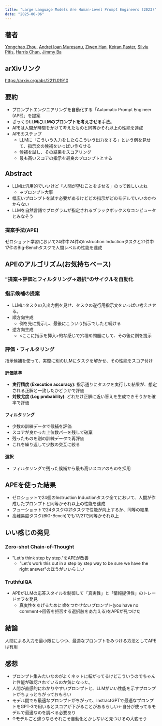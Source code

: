```yaml
---
title: "Large Language Models Are Human-Level Prompt Engineers (2023)"
date: "2025-06-06"
---
```


## 著者
[Yongchao Zhou](https://arxiv.org/search/cs?searchtype=author&query=Zhou,+Y), [Andrei Ioan Muresanu](https://arxiv.org/search/cs?searchtype=author&query=Muresanu,+A+I), [Ziwen Han](https://arxiv.org/search/cs?searchtype=author&query=Han,+Z), [Keiran Paster](https://arxiv.org/search/cs?searchtype=author&query=Paster,+K), [Silviu Pitis](https://arxiv.org/search/cs?searchtype=author&query=Pitis,+S), [Harris Chan](https://arxiv.org/search/cs?searchtype=author&query=Chan,+H), [Jimmy Ba](https://arxiv.org/search/cs?searchtype=author&query=Ba,+J)

## arXivリンク
https://arxiv.org/abs/2211.01910

## 要約
- プロンプトエンジニアリングを自動化する「Automatic Prompt Engineer (APE)」を提案
-  ざっくり**LLMにLLMのプロンプトを考えさせる**手法。
- APEは人間が時間をかけて考えたものと同等かそれ以上の性能を達成
-  APEのステップ
	- LLMに「こういう入力をしたらこういう出力をする」という例を見せて、指示文の候補をいっぱい作らせる
	- 候補を試し、その結果をスコアリング
	- 最も高いスコアの指示を最良のプロンプトとする

## Abstract
- LLMは汎用的でいいけど「人間が望むことをさせる」のって難しいよね
	- →プロンプト大事
- 幅広いプロンプトを試す必要があるけどどの指示がどのモデルでいいのかわからない
- LLMを自然言語でプログラムが指定されるブラックボックスなコンピュータとみなそう
### 提案手法(APE)
ゼロショット学習において24件中24件のInstruction Inductionタスクと21件中17件のBig-Benchタスクで人間レベルの性能を達成

## APEのアルゴリズム(お気持ちベース)
### "提案→評価とフィルタリング→選択"のサイクルを自動化
### 指示候補の提案
- LLMにタスクの入出力例を見せ、タスクの遂行用指示文をいっぱい考えさせる。
- 順方向生成
	- 例を先に提示し、最後にこういう指示でしたと続ける
- 逆方向生成
	- <ここに指示を挿入>的な感じで穴埋め問題にして、その後に例を提示
### 評価・フィルタリング
指示候補を使って、実際に別のLLMにタスクを解かせ、その性能をスコア付け
#### 評価基準
- **実行精度 (Execution accuracy)**: 指示通りにタスクを実行した結果が、想定される正解と一致したかどうかで評価
- **対数尤度 (Log probability)**: どれだけ正解に近い答えを生成できそうかを確率で評価
#### フィルタリング
- 少数の訓練データで候補を評価
- スコアが良かった上位数パーを残して破棄
- 残ったものを別の訓練データで再評価
- これを繰り返して少数の交互に絞る
#### 選択
- フィルタリングで残った候補から最も高いスコアのものを採用

## APEを使った結果
-  ゼロショットで24個のInstruction Inductionタスク全てにおいて、人間が作成したプロンプトと同等かそれ以上の性能を達成
-  フューショットで24タスク中21タスクで性能が向上するか、同等の結果
- 高難易度タスク(BIG-Bench)でも17/21で同等かそれ以上
## いい感じの発見
### Zero-shot Chain-of-Thought
- "Let's think step by step."をAPEが改善
	- "Let's work this out in a step by step way to be sure we have the right answer"のほうがいいらしい
### TruthfulQA
- APEがLLMの応答スタイルを制御して「真実性」と「情報提供性」のトレードオフを発見
	- 真実性をあげるために嘘をつかせないプロンプト(you have no comment→回答を拒否する選択肢をあたえる)をAPEが見つけた

## 結論
人間による入力を最小限にしつつ、最適なプロンプトをみつける方法としてAPEは有用

## 感想
- プロンプト集みたいなのがよくネットに転がってるけどこういうのでちゃんと性能が確認されているのか気になった。
- 人間が直感的にわかりやすいプロンプトと、LLMがいい性能を示すプロンプトがちょっとちがっておもろい
- モデル間でも最適なプロンプトがちがって、InstractGPTで最適なプロンプトをGPT-3で用いるとスコアが下がることがあるらしい←自分が使ってるモデルで最適なのを調べる必要あり
- ↑モデルごと違うならそれこそ自動化とかしないと見つけるの大変そう
